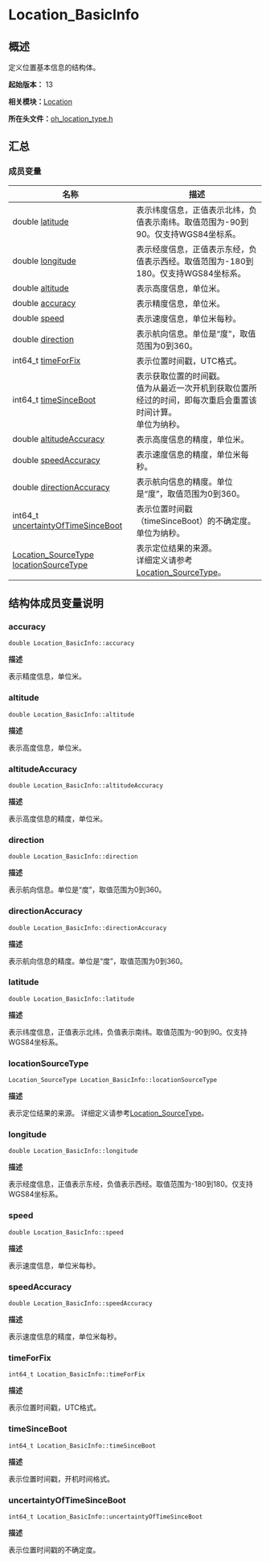 # Location_BasicInfo
<!--Kit: Location Kit-->
<!--Subsystem: Location-->
<!--Owner: @liu-binjun-->
<!--Designer: @liu-binjun-->
<!--Tester: @mhy123456789-->
<!--Adviser: @RayShih-->

## 概述

定义位置基本信息的结构体。

**起始版本：** 13

**相关模块：**[Location](_location.md)

**所在头文件：**[oh_location_type.h](oh__location__type_8h.md)

## 汇总


### 成员变量

| 名称 | 描述 | 
| -------- | -------- |
| double [latitude](#latitude) | 表示纬度信息，正值表示北纬，负值表示南纬。取值范围为-90到90。仅支持WGS84坐标系。  | 
| double [longitude](#longitude) | 表示经度信息，正值表示东经，负值表示西经。取值范围为-180到180。仅支持WGS84坐标系。  | 
| double [altitude](#altitude) | 表示高度信息，单位米。  | 
| double [accuracy](#accuracy) | 表示精度信息，单位米。  | 
| double [speed](#speed) | 表示速度信息，单位米每秒。  | 
| double [direction](#direction) | 表示航向信息。单位是“度”，取值范围为0到360。  | 
| int64_t [timeForFix](#timeforfix) | 表示位置时间戳，UTC格式。  | 
| int64_t [timeSinceBoot](#timesinceboot) | 表示获取位置的时间戳。<br/>值为从最近一次开机到获取位置所经过的时间，即每次重启会重置该时间计算。<br/>单位为纳秒。  | 
| double [altitudeAccuracy](#altitudeaccuracy) | 表示高度信息的精度，单位米。  | 
| double [speedAccuracy](#speedaccuracy) | 表示速度信息的精度，单位米每秒。  | 
| double [directionAccuracy](#directionaccuracy) | 表示航向信息的精度。单位是“度”，取值范围为0到360。  | 
| int64_t [uncertaintyOfTimeSinceBoot](#uncertaintyoftimesinceboot) | 表示位置时间戳（timeSinceBoot）的不确定度。单位为纳秒。  | 
| [Location_SourceType](_location.md#location_sourcetype) [locationSourceType](#locationsourcetype) | 表示定位结果的来源。<br/>详细定义请参考[Location_SourceType](_location.md#location_sourcetype)。 | 


## 结构体成员变量说明


### accuracy

```
double Location_BasicInfo::accuracy
```
**描述**

表示精度信息，单位米。


### altitude

```
double Location_BasicInfo::altitude
```
**描述**

表示高度信息，单位米。


### altitudeAccuracy

```
double Location_BasicInfo::altitudeAccuracy
```
**描述**

表示高度信息的精度，单位米。


### direction

```
double Location_BasicInfo::direction
```
**描述**

表示航向信息。单位是“度”，取值范围为0到360。


### directionAccuracy

```
double Location_BasicInfo::directionAccuracy
```
**描述**

表示航向信息的精度。单位是“度”，取值范围为0到360。


### latitude

```
double Location_BasicInfo::latitude
```
**描述**

表示纬度信息，正值表示北纬，负值表示南纬。取值范围为-90到90。仅支持WGS84坐标系。


### locationSourceType

```
Location_SourceType Location_BasicInfo::locationSourceType
```
**描述**

表示定位结果的来源。 详细定义请参考[Location_SourceType](_location.md#location_sourcetype)。


### longitude

```
double Location_BasicInfo::longitude
```
**描述**

表示经度信息，正值表示东经，负值表示西经。取值范围为-180到180。仅支持WGS84坐标系。


### speed

```
double Location_BasicInfo::speed
```
**描述**

表示速度信息，单位米每秒。


### speedAccuracy

```
double Location_BasicInfo::speedAccuracy
```
**描述**

表示速度信息的精度，单位米每秒。


### timeForFix

```
int64_t Location_BasicInfo::timeForFix
```
**描述**

表示位置时间戳，UTC格式。


### timeSinceBoot

```
int64_t Location_BasicInfo::timeSinceBoot
```
**描述**

表示位置时间戳，开机时间格式。


### uncertaintyOfTimeSinceBoot

```
int64_t Location_BasicInfo::uncertaintyOfTimeSinceBoot
```
**描述**

表示位置时间戳的不确定度。
